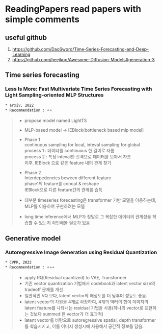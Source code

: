 ReadingPapers
read papers with simple comments
==========================


useful github
-----------------------------
1. https://github.com/DaoSword/Time-Series-Forecasting-and-Deep-Learning
2. https://github.com/heejkoo/Awesome-Diffusion-Models#generation-3


Time series forecasting
-----------------------------

### Less Is More: Fast Multivariate Time Series Forecasting with Light Sampling-oriented MLP Structures
    * arxiv, 2022
    * Recommendation : ⭐⭐
> - propose model named LightTS   
> - MLP-based model -> IEBlock(bottleneck based mlp model)   
> - Phase 1    
>   continuous sampling for local, inteval sampling for global   
>	process 1 : 데이터를 continuous 한 길이로 자름   
>	process 2 : 특정 inteval한 간격으로 데이터를 모아서 자름   
>	이후, IEBlock 으로 같은 feature 내의 관계 찾기   
> - Phase 2    
>   Interdepedencies beween different feature   
>   phase1의 feature를 concat & reshape   
>   IEBlock으로 다른 feature간의 관계를 습득
> 
> - 대부분 timeseries forecasting은 transformer 기반 모델을 이용하는데, MLP를 이용하여 구현하려는 모델
> - long time inference에서 MLP가 정말로 그 복잡한 데이터의 관계성을 학습할 수 있는지 확인해볼 필요가 있음






Generative model
-----------------------------

### Autoregressive Image Generation using Residual Quantization
    * CVPR, 2022
    * Recommendation : ⭐⭐⭐
> - apply RQ(Residual quantized) to VAE, Transformer
> - 기존 vector quantization 기법에서 codebook과 latent vector size의 tradeoff 문제를 개선 
> - 일반적인 VQ 보다, latent vector의 해상도를 더 낮추며 성능도 좋음.
> - latent vector의 차원을 4개로 확장하여, 4개의 벡터의 합이 이미지의 latent feature를 나타내는 residual 기법을 사용(하나의 vector로 표현하는 것보다 summed 된 vector가 더 효과적)
> - latent vector를 바탕으로 autoregressive spatial, depth transformer를 학습시키고, 이를 이미지 생성시에 사용해서 공간적 정보를 담음.







